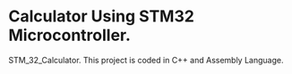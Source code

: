 # Calculator Using STM32 Microcontroller.
 STM_32_Calculator. This project is coded in C++ and Assembly Language.
